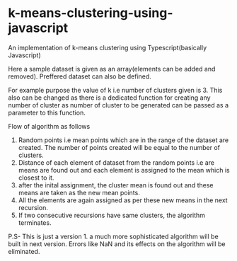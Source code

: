 # k-means-clustering-using-javascript
An implementation of k-means clustering using Typescript(basically Javascript)

Here a sample dataset is given as an array(elements can be added and removed). Preffered dataset can also be defined.

For example purpose the value of k i.e number of clusters given is 3. This also can be changed as there is a dedicated function for creating any number of cluster as number of cluster to be generated can be passed as a parameter to this function.

Flow of algorithm as follows
1. Random points i.e mean points which are in the range of the dataset are created. The number of points created will be equal to the number of clusters.
2. Distance of each element of dataset from the random points i.e are means are found out and each element is assigned to the mean which is closest to it.
3. after the inital assignment, the cluster mean is found out and these means are taken as the new mean points.
4. All the elements are again assigned as per these new means in the next recursion.
5. If two consecutive recursions have same clusters, the algorithm terminates.

P.S- This is just a version 1. a much more sophisticated algorithm will be built in next version. Errors like NaN and its effects on the algorithm will be eliminated.
